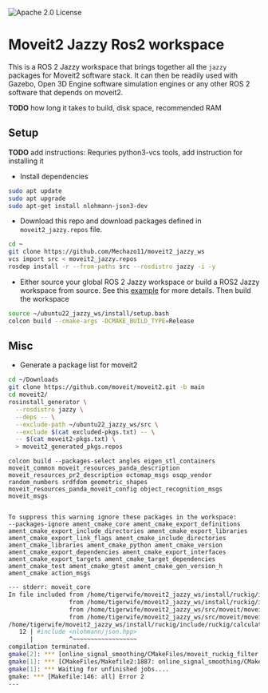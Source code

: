 ![Apache 2.0 License](https://img.shields.io/badge/License-Apache%202.0-blue.svg)

# Moveit2 Jazzy Ros2 workspace

This is a ROS 2 Jazzy workspace that brings together all the ```jazzy``` packages for Moveit2 software stack. It can then be readily used with Gazebo, Open 3D Engine software simulation engines or any other ROS 2 software that depends on moveit2. 

**TODO** how long it takes to build, disk space, recommended RAM

## Setup 

**TODO** add instructions: Requries python3-vcs tools, add instruction for installing it

* Install dependencies

```bash
sudo apt update
sudo apt upgrade
sudo apt-get install nlohmann-json3-dev
```

* Download this repo and download packages defined in ```moveit2_jazzy.repos``` file.
```bash
cd ~
git clone https://github.com/Mechazo11/moveit2_jazzy_ws
vcs import src < moveit2_jazzy.repos
rosdep install -r --from-paths src --rosdistro jazzy -i -y
```

* Either source your global ROS 2 Jazzy workspace or build a ROS2 Jazzy workspace from source. See this [example](https://github.com/Mechazo11/ubuntu22_jazzy_ws) for more details. Then build the workspace

```bash
source ~/ubuntu22_jazzy_ws/install/setup.bash
colcon build --cmake-args -DCMAKE_BUILD_TYPE=Release
```

## Misc

* Generate a package list for moveit2

```bash
cd ~/Downloads
git clone https://github.com/moveit/moveit2.git -b main
cd moveit2/
rosinstall_generator \
  --rosdistro jazzy \
  --deps -- \
  --exclude-path ~/ubuntu22_jazzy_ws/src \
  --exclude $(cat excluded-pkgs.txt) -- \
  -- $(cat moveit2-pkgs.txt) \
  > moveit2_generated_pkgs.repos
```

```
colcon build --packages-select angles eigen_stl_containers moveit_common moveit_resources_panda_description moveit_resources_pr2_description octomap_msgs osqp_vendor random_numbers srdfdom geometric_shapes moveit_resources_panda_moveit_config object_recognition_msgs moveit_msgs


```

```
To suppress this warning ignore these packages in the workspace:
--packages-ignore ament_cmake_core ament_cmake_export_definitions ament_cmake_export_include_directories ament_cmake_export_libraries ament_cmake_export_link_flags ament_cmake_include_directories ament_cmake_libraries ament_cmake_python ament_cmake_version ament_cmake_export_dependencies ament_cmake_export_interfaces ament_cmake_export_targets ament_cmake_target_dependencies ament_cmake_test ament_cmake_gtest ament_cmake_gen_version_h ament_cmake action_msgs
```


```bash
--- stderr: moveit_core                                          
In file included from /home/tigerwife/moveit2_jazzy_ws/install/ruckig/include/ruckig/calculator.hpp:5,
                 from /home/tigerwife/moveit2_jazzy_ws/install/ruckig/include/ruckig/ruckig.hpp:13,
                 from /home/tigerwife/moveit2_jazzy_ws/src/moveit/moveit2/moveit_core/online_signal_smoothing/include/moveit/online_signal_smoothing/ruckig_filter.h:47,
                 from /home/tigerwife/moveit2_jazzy_ws/src/moveit/moveit2/moveit_core/online_signal_smoothing/src/ruckig_filter.cpp:35:
/home/tigerwife/moveit2_jazzy_ws/install/ruckig/include/ruckig/calculator_cloud.hpp:12:10: fatal error: nlohmann/json.hpp: No such file or directory
   12 | #include <nlohmann/json.hpp>
      |          ^~~~~~~~~~~~~~~~~~~
compilation terminated.
gmake[2]: *** [online_signal_smoothing/CMakeFiles/moveit_ruckig_filter.dir/build.make:76: online_signal_smoothing/CMakeFiles/moveit_ruckig_filter.dir/src/ruckig_filter.cpp.o] Error 1
gmake[1]: *** [CMakeFiles/Makefile2:1887: online_signal_smoothing/CMakeFiles/moveit_ruckig_filter.dir/all] Error 2
gmake[1]: *** Waiting for unfinished jobs....
gmake: *** [Makefile:146: all] Error 2
---
```